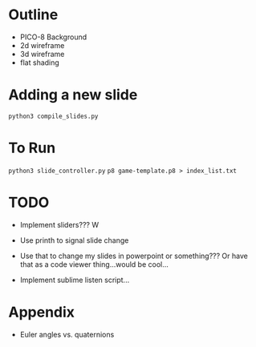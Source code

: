<!-- `pico-build build --src ./src --cart ./game-template.p8 --watch` -->

# Outline
* PICO-8 Background
* 2d wireframe
* 3d wireframe
* flat shading


# Adding a new slide
`python3 compile_slides.py`

# To Run
`python3 slide_controller.py`
`p8 game-template.p8 > index_list.txt`


# TODO
* Implement sliders???      W


* Use printh to signal slide change
* Use that to change my slides in powerpoint or something???
    Or have that as a code viewer thing...would be cool...
* Implement sublime listen script...

# Appendix
* Euler angles vs. quaternions
